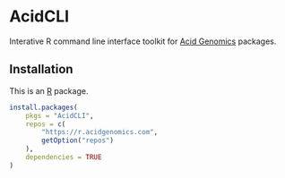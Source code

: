 # AcidCLI

Interative R command line interface toolkit for [Acid Genomics][] packages.

## Installation

This is an [R][] package.

```r
install.packages(
    pkgs = "AcidCLI",
    repos = c(
        "https://r.acidgenomics.com",
        getOption("repos")
    ),
    dependencies = TRUE
)
```

[acid genomics]: https://acidgenomics.com/
[conda]: https://conda.io/
[r]: https://www.r-project.org/
